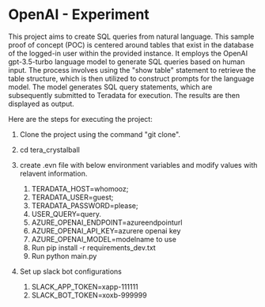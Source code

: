 # OpenAI - Experiment
This project aims to create SQL queries from natural language. 
This sample proof of concept (POC) is centered around tables that exist in the database of the logged-in user within the provided instance. 
It employs the OpenAI gpt-3.5-turbo language model to generate SQL queries based on human input. 
The process involves using the "show table" statement to retrieve the table structure, which is then utilized to construct prompts for the language model. 
The model generates SQL query statements, which are subsequently submitted to Teradata for execution. The results are then displayed as output.

Here are the steps for executing the project:

   1. Clone the project using the command "git clone".
   2. cd tera_crystalball
   3. create .evn file with below environment variables and modify values with relavent information.
      1. TERADATA_HOST=whomooz;
      2. TERADATA_USER=guest;
      3. TERADATA_PASSWORD=please;
      4. USER_QUERY=query.
      5. AZURE_OPENAI_ENDPOINT=azureendpointurl
      6. AZURE_OPENAI_API_KEY=azurere openai key
      7. AZURE_OPENAI_MODEL=modelname to use
      8. Run pip install -r requirements_dev.txt
      9. Run python main.py
 
 4. Set up slack bot configurations
	1. SLACK_APP_TOKEN=xapp-111111
	2. SLACK_BOT_TOKEN=xoxb-999999




